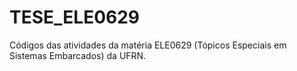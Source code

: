 # TESE_ELE0629
Códigos das atividades da matéria ELE0629 (Tópicos Especiais em Sistemas Embarcados) da UFRN.
